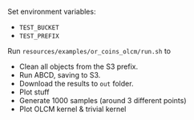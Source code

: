 Set environment variables:
- `TEST_BUCKET`
- `TEST_PREFIX`

Run `resources/examples/or_coins_olcm/run.sh` to
- Clean all objects from the S3 prefix.
- Run ABCD, saving to S3.
- Download the results to `out` folder.
- Plot stuff 
- Generate 1000 samples (around 3 different points) 
- Plot OLCM kernel & trivial kernel
